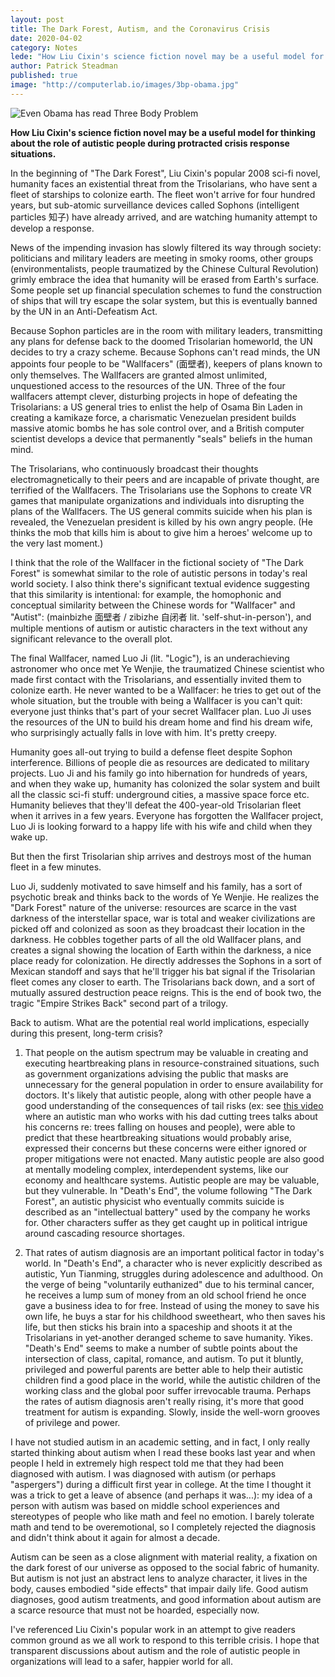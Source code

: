 ```yaml
---
layout: post
title: The Dark Forest, Autism, and the Coronavirus Crisis
date: 2020-04-02
category: Notes
lede: "How Liu Cixin's science fiction novel may be a useful model for thinking about the role of autistic people during protracted crisis response situations."
author: Patrick Steadman
published: true
image: "http://computerlab.io/images/3bp-obama.jpg"
---
```


![Even Obama has read Three Body Problem](/images/3bp-obama.jpg)

__How Liu Cixin's science fiction novel may be a useful model for thinking about the role of autistic people during protracted crisis response situations.__

In the beginning of "The Dark Forest", Liu Cixin's popular 2008 sci-fi novel,
humanity faces an existential threat from the Trisolarians, who have sent a
fleet of starships to colonize earth. The fleet won't arrive for four hundred
years, but sub-atomic surveillance devices called Sophons (intelligent particles
知子) have already arrived, and are watching humanity attempt to develop a
response.

News of the impending invasion has slowly filtered its way through society:
politicians and military leaders are meeting in smoky rooms, other groups
(environmentalists, people traumatized by the Chinese Cultural Revolution)
grimly embrace the idea that humanity will be erased from Earth's surface. Some
people set up financial speculation schemes to fund the construction of ships
that will try escape the solar system, but this is eventually banned by the UN in an Anti-Defeatism Act.

Because Sophon particles are in the room with military leaders, transmitting any
plans for defense back to the doomed Trisolarian homeworld, the UN decides to
try a crazy scheme. Because Sophons can't read minds, the UN appoints four
people to be "Wallfacers" (面壁者), keepers of plans known to only themselves.
The Wallfacers are granted almost unlimited, unquestioned access to the
resources of the UN. Three of the four wallfacers attempt clever, disturbing
projects in hope of defeating the Trisolarians: a US general tries to enlist the
help of Osama Bin Laden in creating a kamikaze force, a charismatic Venezuelan
president builds massive atomic bombs he has sole control over, and a British
computer scientist develops a device that permanently "seals" beliefs in the
human mind.

The Trisolarians, who continuously broadcast their thoughts electromagnetically
to their peers and are incapable of private thought, are terrified of the
Wallfacers. The Trisolarians use the Sophons to create VR games that manipulate
organizations and individuals into disrupting the plans of the Wallfacers. The
US general commits suicide when his plan is revealed, the Venezuelan president
is killed by his own angry people. (He thinks the mob that kills him is about to
give him a heroes' welcome up to the very last moment.) 

I think that the role of the Wallfacer in the fictional society of "The Dark
Forest" is somewhat similar to the role of autistic persons in today's real
world society. I also think there's significant textual evidence suggesting
that this similarity is intentional: for example, the homophonic and conceptual similarity
between the Chinese words for "Wallfacer" and "Autist": (mainbizhe 面壁者  / zibizhe 自闭者 lit. 'self-shut-in-person'),
and multiple mentions of autism or autistic characters in the text without any
significant relevance to the overall plot.

The final Wallfacer, named Luo Ji (lit. "Logic"), is an underachieving
astronomer who once met Ye Wenjie, the traumatized Chinese scientist who made
first contact with the Trisolarians, and essentially invited them to colonize
earth. He never wanted to be a Wallfacer: he tries to get out of the whole
situation, but the trouble with being a Wallfacer is you can't quit: everyone
just thinks that's part of your secret Wallfacer plan. Luo Ji uses the resources of the
UN to build his dream home and find his dream wife, who surprisingly actually
falls in love with him. It's pretty creepy.

Humanity goes all-out trying to build a defense fleet despite Sophon interference.
Billions of people die as resources are dedicated to military projects. Luo Ji
and his family go into hibernation for hundreds of years, and when they wake up,
humanity has colonized the solar system and built all the classic sci-fi stuff:
underground cities, a massive space force etc. Humanity believes that they'll
defeat the 400-year-old Trisolarian fleet when it arrives in a few years.
Everyone has forgotten the Wallfacer project, Luo Ji is looking forward to a
happy life with his wife and child when they wake up.

But then the first Trisolarian ship arrives and destroys most of the human fleet
in a few minutes.

Luo Ji, suddenly motivated to save himself and his family, has a sort of
psychotic break and thinks back to the words of Ye Wenjie. He realizes the "Dark
Forest" nature of the universe: resources are scarce in the vast darkness of the
interstellar space, war is total and weaker civilizations are picked off and colonized as
soon as they broadcast their location in the darkness. He cobbles together parts
of all the old Wallfacer plans, and creates a signal showing the location of
Earth within the darkness, a nice place ready for colonization. He directly
addresses the Sophons in a sort of Mexican standoff and says that he'll trigger
his bat signal if the Trisolarian fleet comes any closer to earth. The
Trisolarians back down, and a sort of mutually assured destruction peace reigns.
This is the end of book two, the tragic "Empire Strikes Back" second part of
a trilogy.

Back to autism. What are the potential real world implications, especially
during this present, long-term crisis?

1) That people on the autism spectrum may be valuable in creating and executing
heartbreaking plans in resource-constrained situations, such as government
organizations advising the public that masks are unnecessary for the general
population in order to ensure availability for doctors. It's likely that
autistic people, along with other people have a good understanding of the
consequences of tail risks (ex: see [this
video](https://www.youtube.com/watch?v=UxD-mU4cz20) where an autistic man who
works with his dad cutting trees talks about his concerns re: trees falling on
houses and people), were able to predict that these heartbreaking situations
would probably arise, expressed their concerns but these concerns were either
ignored or proper mitigations were not enacted. Many autistic people are also
good at mentally modeling complex, interdependent systems, like our economy and
healthcare systems. Autistic people are may be valuable, but they vulnerable.
In "Death's End", the volume following "The Dark Forest", an autistic physicist
who eventually commits suicide is described as an "intellectual battery" used by
the company he works for. Other characters suffer as they get caught up in
political intrigue around cascading resource shortages.

2) That rates of autism diagnosis are an important political factor in today's
world. In "Death's End", a character who is never explicitly described as
autistic, Yun Tianming, struggles during adolescence and adulthood. On the verge
of being "voluntarily euthanized" due to his terminal cancer, he receives a lump
sum of money from an old school friend he once gave a business idea to for free.
Instead of using the money to save his own life, he buys a star for his
childhood sweetheart, who then saves his life, but then sticks his brain into a
spaceship and shoots it at the Trisolarians in yet-another deranged scheme to
save humanity. Yikes. "Death's End" seems to make a number of subtle points
about the intersection of class, capital, romance, and autism. To put it
bluntly, privileged and powerful parents are better able to help their autistic
children find a good place in the world, while the autistic children of the
working class and the global poor suffer irrevocable trauma. Perhaps the rates
of autism diagnosis aren't really rising, it's more that good treatment for
autism is expanding. Slowly, inside the well-worn grooves of privilege and
power.

I have not studied autism in an academic setting, and in fact, I only really
started thinking about autism when I read these books last year and when people
I held in extremely high respect told me that they had been diagnosed with
autism. I was diagnosed with autism (or perhaps "aspergers") during a difficult
first year in college. At the time I thought it was a trick to get a leave of
absence (and perhaps it was...): my idea of a person with autism was based on middle
school experiences and stereotypes of people who like math and feel no emotion.
I barely tolerate math and tend to be overemotional, so I completely rejected
the diagnosis and didn't think about it again for almost a decade.

Autism can be seen as a close alignment with material reality, a fixation on the
dark forest of our universe as opposed to the social fabric of humanity. But
autism is not just an abstract lens to analyze character, it lives in the body,
causes embodied "side effects" that impair daily life. Good autism diagnoses, good autism
treatments, and good information about autism are a scarce resource that must
not be hoarded, especially now.

I've referenced Liu Cixin's popular work in an attempt to give readers common
ground as we all work to respond to this terrible crisis. I hope that
transparent discussions about autism and the role of autistic people in
organizations will lead to a safer, happier world for all.



